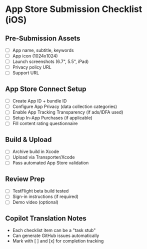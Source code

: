 # App Store Submission Checklist (iOS)

## Pre-Submission Assets
- [ ] App name, subtitle, keywords
- [ ] App icon (1024x1024)
- [ ] Launch screenshots (6.7", 5.5", iPad)
- [ ] Privacy policy URL
- [ ] Support URL

## App Store Connect Setup
- [ ] Create App ID + bundle ID
- [ ] Configure App Privacy (data collection categories)
- [ ] Enable App Tracking Transparency (if ads/IDFA used)
- [ ] Setup In-App Purchases (if applicable)
- [ ] Fill content rating questionnaire

## Build & Upload
- [ ] Archive build in Xcode
- [ ] Upload via Transporter/Xcode
- [ ] Pass automated App Store validation

## Review Prep
- [ ] TestFlight beta build tested
- [ ] Sign-in instructions (if required)
- [ ] Demo video (optional)

## Copilot Translation Notes
- Each checklist item can be a "task stub"
- Can generate GitHub issues automatically
- Mark with [ ] and [x] for completion tracking

